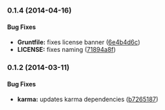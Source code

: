<a name="0.1.4"></a>
### 0.1.4 (2014-04-16)


#### Bug Fixes

* **Gruntfile:** fixes license banner ([6e4b4d6c](https://github.com/sofa/sofa-logging-service/commit/6e4b4d6c9c726ac3a8c7501e6b2a75ed94e38e31))
* **LICENSE:** fixes naming ([71894a8f](https://github.com/sofa/sofa-logging-service/commit/71894a8fa869f8f0d3d42738405623350bafddb6))


<a name="0.1.2"></a>
### 0.1.2 (2014-03-11)


#### Bug Fixes

* **karma:** updates karma dependencies ([b7265187](https://github.com/sofa/sofa-logging-service/commit/b72651879a0e3bcabb0aa9dc7531eb6d9d0d781b))

